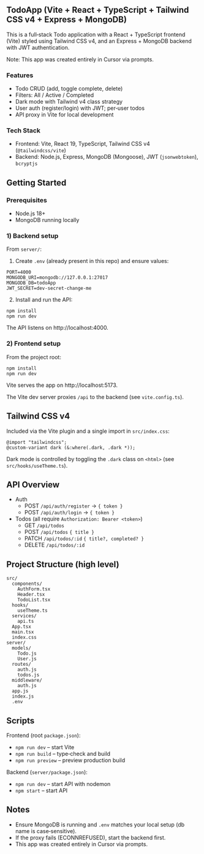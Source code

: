 ## TodoApp (Vite + React + TypeScript + Tailwind CSS v4 + Express + MongoDB)

This is a full‑stack Todo application with a React + TypeScript frontend (Vite) styled using Tailwind CSS v4, and an Express + MongoDB backend with JWT authentication.

Note: This app was created entirely in Cursor via prompts.

### Features

- Todo CRUD (add, toggle complete, delete)
- Filters: All / Active / Completed
- Dark mode with Tailwind v4 class strategy
- User auth (register/login) with JWT; per‑user todos
- API proxy in Vite for local development

### Tech Stack

- Frontend: Vite, React 19, TypeScript, Tailwind CSS v4 (`@tailwindcss/vite`)
- Backend: Node.js, Express, MongoDB (Mongoose), JWT (`jsonwebtoken`), `bcryptjs`

## Getting Started

### Prerequisites

- Node.js 18+
- MongoDB running locally

### 1) Backend setup

From `server/`:

1. Create `.env` (already present in this repo) and ensure values:

```
PORT=4000
MONGODB_URI=mongodb://127.0.0.1:27017
MONGODB_DB=todoApp
JWT_SECRET=dev-secret-change-me
```

2. Install and run the API:

```
npm install
npm run dev
```

The API listens on http://localhost:4000.

### 2) Frontend setup

From the project root:

```
npm install
npm run dev
```

Vite serves the app on http://localhost:5173.

The Vite dev server proxies `/api` to the backend (see `vite.config.ts`).

## Tailwind CSS v4

Included via the Vite plugin and a single import in `src/index.css`:

```
@import "tailwindcss";
@custom-variant dark (&:where(.dark, .dark *));
```

Dark mode is controlled by toggling the `.dark` class on `<html>` (see `src/hooks/useTheme.ts`).

## API Overview

- Auth
  - POST `/api/auth/register` → `{ token }`
  - POST `/api/auth/login` → `{ token }`
- Todos (all require `Authorization: Bearer <token>`)
  - GET `/api/todos`
  - POST `/api/todos` `{ title }`
  - PATCH `/api/todos/:id` `{ title?, completed? }`
  - DELETE `/api/todos/:id`

## Project Structure (high level)

```
src/
  components/
    AuthForm.tsx
    Header.tsx
    TodoList.tsx
  hooks/
    useTheme.ts
  services/
    api.ts
  App.tsx
  main.tsx
  index.css
server/
  models/
    Todo.js
    User.js
  routes/
    auth.js
    todos.js
  middleware/
    auth.js
  app.js
  index.js
  .env
```

## Scripts

Frontend (root `package.json`):

- `npm run dev` – start Vite
- `npm run build` – type‑check and build
- `npm run preview` – preview production build

Backend (`server/package.json`):

- `npm run dev` – start API with nodemon
- `npm start` – start API

## Notes

- Ensure MongoDB is running and `.env` matches your local setup (db name is case‑sensitive).
- If the proxy fails (ECONNREFUSED), start the backend first.
- This app was created entirely in Cursor via prompts.

